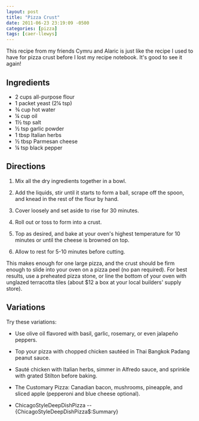 ```yaml
---
layout: post
title: "Pizza Crust"
date: 2011-06-23 23:19:09 -0500
categories: [pizza]
tags: [caer-llewys]
---
```

This recipe from my friends Cymru and Alaric is just like the recipe I used to have for pizza crust before I lost my recipe notebook. It's good to see it again!


## Ingredients

* 2 cups all-purpose flour 
* 1 packet yeast (2¼ tsp) 
* ¾ cup hot water 
* ¼ cup oil 
* 1½ tsp salt 
* ½ tsp garlic powder 
* 1 tbsp Italian herbs 
* ½ tbsp Parmesan cheese 
* ¼ tsp black pepper 


## Directions

1.  Mix all the dry ingredients together in a bowl.

1.  Add the liquids, stir until it starts to form a ball, scrape off the spoon, and knead in the rest of the flour by hand.

1.  Cover loosely and set aside to rise for 30 minutes.

1.  Roll out or toss to form into a crust.

1.  Top as desired, and bake at your oven's highest temperature for 10 minutes or until the cheese is browned on top.

1.  Allow to rest for 5-10 minutes before cutting. 



This makes enough for one large pizza, and the crust should be firm enough to slide into your oven on a pizza peel (no pan required).  For best results, use a preheated pizza stone, or line the bottom of your oven with unglazed terracotta tiles (about $12 a box at your local builders' supply store). 




## Variations

Try these variations: 

* Use olive oil flavored with basil, garlic, rosemary, or even jalapeño peppers. 

* Top your pizza with chopped chicken saut&eacute;ed in Thai Bangkok Padang peanut sauce. 

* Saut&eacute; chicken with Italian herbs, simmer in Alfredo sauce, and sprinkle with grated Stilton before baking. 

* The Customary Pizza:  Canadian bacon, mushrooms, pineapple, and sliced apple (pepperoni and blue cheese optional). 

* ChicagoStyleDeepDishPizza -- {ChicagoStyleDeepDishPizza$:Summary}
